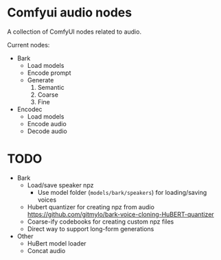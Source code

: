 ﻿# Comfyui audio nodes
A collection of ComfyUI nodes related to audio.

Current nodes:
* Bark
  * Load models
  * Encode prompt
  * Generate
    1. Semantic
    2. Coarse
    3. Fine
* Encodec
  * Load models
  * Encode audio
  * Decode audio

# TODO
* Bark
  * Load/save speaker npz
    * Use model folder (`models/bark/speakers`) for loading/saving voices
  * Hubert quantizer for creating npz from audio https://github.com/gitmylo/bark-voice-cloning-HuBERT-quantizer
  * Coarse-ify codebooks for creating custom npz files
  * Direct way to support long-form generations
* Other
  * HuBert model loader
  * Concat audio
